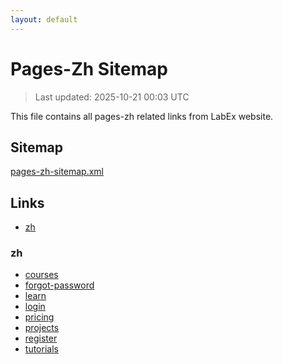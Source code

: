 ```yaml
---
layout: default
---
```


# Pages-Zh Sitemap

> Last updated: 2025-10-21 00:03 UTC

This file contains all pages-zh related links from LabEx website.

## Sitemap

[pages-zh-sitemap.xml](https://labex.io/pages-zh-sitemap.xml)

## Links

- [zh](https://labex.io/zh)

### zh

- [courses](https://labex.io/zh/courses)
- [forgot-password](https://labex.io/zh/forgot-password)
- [learn](https://labex.io/zh/learn)
- [login](https://labex.io/zh/login)
- [pricing](https://labex.io/zh/pricing)
- [projects](https://labex.io/zh/projects)
- [register](https://labex.io/zh/register)
- [tutorials](https://labex.io/zh/tutorials)
